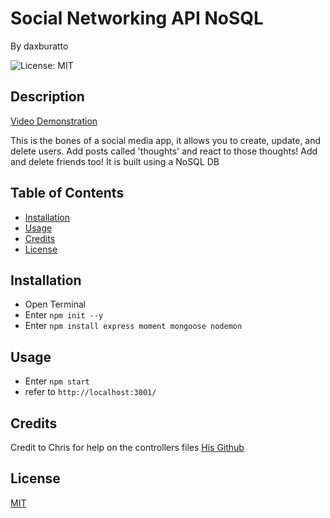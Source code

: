 # Social Networking API NoSQL

By daxburatto

![License: MIT](https://img.shields.io/badge/License-MIT-yellow.svg)

## Description

[Video Demonstration](https://drive.google.com/file/d/1y0yy9qyWnzjQ0PlmhGDpXAt0cstI5AiE/view)

This is the bones of a social media app, it allows you to create, update, and delete users. Add posts called 'thoughts' and react to those thoughts! Add and delete friends too! It is built using a NoSQL DB

## Table of Contents

* [Installation](#installation)
* [Usage](#usage)
* [Credits](#credits)
* [License](#license)

## Installation

* Open Terminal
* Enter `npm init --y`
* Enter `npm install express moment mongoose nodemon`

## Usage

* Enter `npm start`
* refer to `http://localhost:3001/`

## Credits

Credit to Chris for help on the controllers files
[His Github](https://github.com/https://github.com/chris6661)

## License

[MIT](https://choosealicense.com/licenses/mit/)